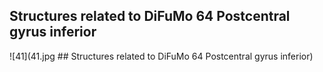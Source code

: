 


## Structures related to DiFuMo 64 Postcentral gyrus inferior

![41](41.jpg ## Structures related to DiFuMo 64 Postcentral gyrus inferior)